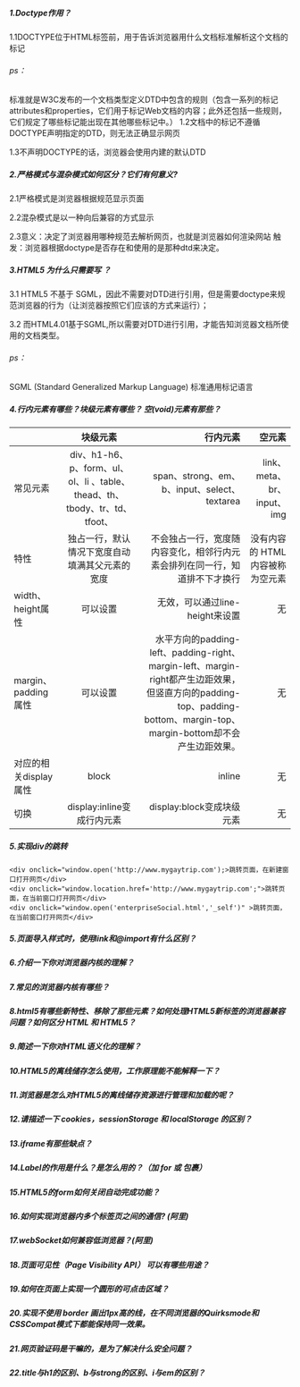 ##### 1.Doctype作用？
1.1DOCTYPE位于HTML标签前，用于告诉浏览器用什么文档标准解析这个文档的标记
###### ps：
标准就是W3C发布的一个文档类型定义DTD中包含的规则（包含一系列的标记attributes和properties，它们用于标记Web文档的内容；此外还包括一些规则，它们规定了哪些标记能出现在其他哪些标记中。）
1.2文档中的标记不遵循DOCTYPE声明指定的DTD，则无法正确显示网页

1.3不声明DOCTYPE的话，浏览器会使用内建的默认DTD
##### 2.严格模式与混杂模式如何区分？它们有何意义?
2.1严格模式是浏览器根据规范显示页面

2.2混杂模式是以一种向后兼容的方式显示

2.3意义：决定了浏览器用哪种规范去解析网页，也就是浏览器如何渲染网站
触发：浏览器根据doctype是否存在和使用的是那种dtd来决定。

##### 3.HTML5 为什么只需要写 <!DOCTYPE HTML>？

3.1 HTML5 不基于 SGML，因此不需要对DTD进行引用，但是需要doctype来规范浏览器的行为（让浏览器按照它们应该的方式来运行）；

3.2 而HTML4.01基于SGML,所以需要对DTD进行引用，才能告知浏览器文档所使用的文档类型。
###### ps：
 SGML (Standard Generalized Markup Language) 标准通用标记语言
##### 4.行内元素有哪些？块级元素有哪些？ 空(void)元素有那些？

|   | 块级元素  | 行内元素 |空元素 |
| :------------ |:---------------:| -----:|-----:|
| 常见元素     | div、h1-h6、p、form、ul、ol、li 、table、thead、th、tbody、tr、td、tfoot、| span、strong、em、b、input、select、textarea| link、meta、br、input、img|
| 特性      |独占一行，默认情况下宽度自动填满其父元素的宽度 | 不会独占一行，宽度随内容变化，相邻行内元素会排列在同一行，知道排不下才换行 |没有内容的 HTML 内容被称为空元素|
| width、height属性 | 可以设置   |无效，可以通过line-height来设置     |无|
| margin、padding属性 | 可以设置        |  水平方向的padding-left、padding-right、margin-left、margin-right都产生边距效果，但竖直方向的padding-top、padding-bottom、margin-top、margin-bottom却不会产生边距效果。|无|
| 对应的相关display属性 | block       |   inline |无|
| 切换 | display:inline变成行内元素        |    display:block变成块级元素 |无 |

##### 5.实现div的跳转
```
<div onclick="window.open('http://www.mygaytrip.com');>跳转页面，在新建窗口打开网页</div>  
<div onclick="window.location.href='http://www.mygaytrip.com';">跳转页面，在当前窗口打开网页</div>  
<div onclick="window.open('enterpriseSocial.html','_self')" >跳转页面，在当前窗口打开网页</div>
```
##### 5.页面导入样式时，使用link和@import有什么区别？

##### 6.介绍一下你对浏览器内核的理解？

##### 7.常见的浏览器内核有哪些？

##### 8.html5有哪些新特性、移除了那些元素？如何处理HTML5新标签的浏览器兼容问题？如何区分 HTML 和 HTML5？

##### 9.简述一下你对HTML语义化的理解？

##### 10.HTML5的离线储存怎么使用，工作原理能不能解释一下？


##### 11.浏览器是怎么对HTML5的离线储存资源进行管理和加载的呢？


##### 12.请描述一下 cookies，sessionStorage 和 localStorage 的区别？


##### 13.iframe有那些缺点？


##### 14.Label的作用是什么？是怎么用的？（加 for 或 包裹）


##### 15.HTML5的form如何关闭自动完成功能？


##### 16.如何实现浏览器内多个标签页之间的通信? (阿里)


##### 17.webSocket如何兼容低浏览器？(阿里)


##### 18.页面可见性（Page Visibility API） 可以有哪些用途？


##### 19.如何在页面上实现一个圆形的可点击区域？


##### 20.实现不使用 border 画出1px高的线，在不同浏览器的Quirksmode和CSSCompat模式下都能保持同一效果。


##### 21.网页验证码是干嘛的，是为了解决什么安全问题？


##### 22.title与h1的区别、b与strong的区别、i与em的区别？
